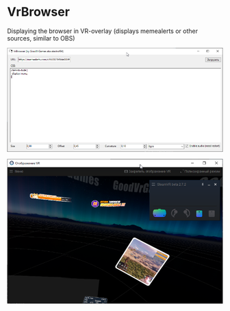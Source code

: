 # VrBrowser
 Displaying the browser in VR-overlay (displays memealerts or other sources, similar to OBS)
 
![App](https://github.com/alextrof94/VrBrowser/blob/main/VrBrowserTestCore/images/App.png)
 
![Preview](https://github.com/alextrof94/VrBrowser/blob/main/VrBrowserTestCore/images/Preview.png)
